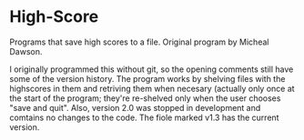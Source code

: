 # High-Score
Programs that save high scores to a file. Original program by Micheal Dawson.

I originally programmed this without git, so the opening comments still have some of the version history. 
The program works by shelving files with the highscores in them and retriving them when necesary (actually only once at the start of the program; they're re-shelved only when the user chooses "save and quit".
Also, version 2.0 was stopped in development and comtains no changes to the code. The fiole marked v1.3 has the current version.

